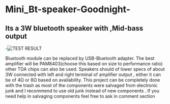 # Mini_Bt-speaker-Goodnight-
## Its a 3W bluetooth speaker with ,Mid-bass output

-![TEST RESULT](https://i.pinimg.com/originals/8a/6a/ed/8a6aedffbeb8918394bab6386a78d54a.jpg)

Bluetooth module can be replaced by USB-Bluetooth adapter. The best
amplifier will be PAM8403(choose this based on size to performance ratio)
other TDA chips can also be used. Speakers should of lower specs of about 3W
connected with left and right terminal of amplifier output , either it can be of
4Ω or 8Ω based on availability. This project can be completely done with the
trash as most of the components were salvaged from electronic junk and I
recommend to use old junk instead of new components .
If you need help in salvaging components feel free to ask in comment section

